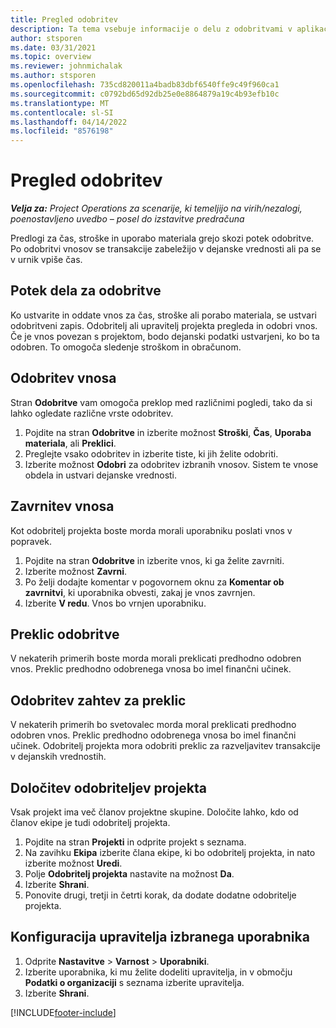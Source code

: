 ```yaml
---
title: Pregled odobritev
description: Ta tema vsebuje informacije o delu z odobritvami v aplikaciji Project Operations.
author: stsporen
ms.date: 03/31/2021
ms.topic: overview
ms.reviewer: johnmichalak
ms.author: stsporen
ms.openlocfilehash: 735cd820011a4badb83dbf6540ffe9c49f960ca1
ms.sourcegitcommit: c0792bd65d92db25e0e8864879a19c4b93efb10c
ms.translationtype: MT
ms.contentlocale: sl-SI
ms.lasthandoff: 04/14/2022
ms.locfileid: "8576198"
---
```

# <a name="approvals-overview"></a>Pregled odobritev

_**Velja za:** Project Operations za scenarije, ki temeljijo na virih/nezalogi, poenostavljeno uvedbo – posel do izstavitve predračuna_

Predlogi za čas, stroške in uporabo materiala grejo skozi potek odobritve. Po odobritvi vnosov se transakcije zabeležijo v dejanske vrednosti ali pa se v urnik vpiše čas.

## <a name="approvals-workflow"></a>Potek dela za odobritve
Ko ustvarite in oddate vnos za čas, stroške ali porabo materiala, se ustvari odobritveni zapis. Odobritelj ali upravitelj projekta pregleda in odobri vnos. Če je vnos povezan s projektom, bodo dejanski podatki ustvarjeni, ko bo ta odobren. To omogoča sledenje stroškom in obračunom.

## <a name="approve-an-entry"></a>Odobritev vnosa
Stran **Odobritve** vam omogoča preklop med različnimi pogledi, tako da si lahko ogledate različne vrste odobritev.
  
1. Pojdite na stran **Odobritve** in izberite možnost **Stroški**, **Čas**, **Uporaba materiala**, ali **Preklici**.
2. Preglejte vsako odobritev in izberite tiste, ki jih želite odobriti.
3. Izberite možnost **Odobri** za odobritev izbranih vnosov.
Sistem te vnose obdela in ustvari dejanske vrednosti.

## <a name="reject-an-entry"></a>Zavrnitev vnosa
Kot odobritelj projekta boste morda morali uporabniku poslati vnos v popravek.
  
1. Pojdite na stran **Odobritve** in izberite vnos, ki ga želite zavrniti. 
2. Izberite možnost **Zavrni**.
3. Po želji dodajte komentar v pogovornem oknu za **Komentar ob zavrnitvi**, ki uporabnika obvesti, zakaj je vnos zavrnjen.
4. Izberite **V redu**. Vnos bo vrnjen uporabniku.
  
## <a name="cancel-approval"></a>Preklic odobritve
V nekaterih primerih boste morda morali preklicati predhodno odobren vnos. Preklic predhodno odobrenega vnosa bo imel finančni učinek. 

## <a name="approving-recall-requests"></a>Odobritev zahtev za preklic
V nekaterih primerih bo svetovalec morda moral preklicati predhodno odobren vnos. Preklic predhodno odobrenega vnosa bo imel finančni učinek. Odobritelj projekta mora odobriti preklic za razveljavitev transakcije v dejanskih vrednostih.

## <a name="specify-project-approvers"></a>Določitev odobriteljev projekta
Vsak projekt ima več članov projektne skupine. Določite lahko, kdo od članov ekipe je tudi odobritelj projekta.

1. Pojdite na stran **Projekti** in odprite projekt s seznama.
2. Na zavihku **Ekipa** izberite člana ekipe, ki bo odobritelj projekta, in nato izberite možnost **Uredi**.
3. Polje **Odobritelj projekta** nastavite na možnost **Da**.
4. Izberite **Shrani**.
5. Ponovite drugi, tretji in četrti korak, da dodate dodatne odobritelje projekta.

## <a name="configure-the-users-manager"></a>Konfiguracija upravitelja izbranega uporabnika

1. Odprite **Nastavitve** > **Varnost** > **Uporabniki**.
2. Izberite uporabnika, ki mu želite dodeliti upravitelja, in v območju **Podatki o organizaciji** s seznama izberite upravitelja. 
3. Izberite **Shrani**.




[!INCLUDE[footer-include](../includes/footer-banner.md)]
